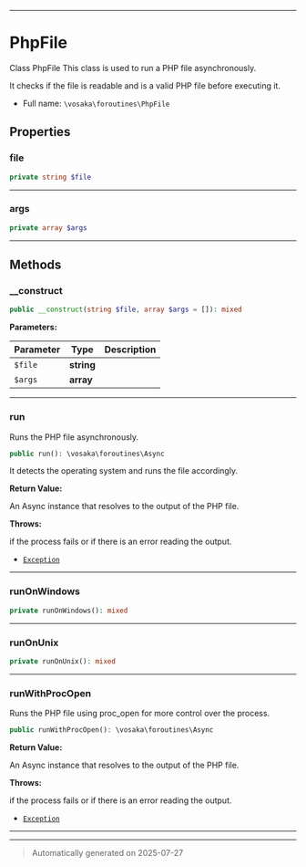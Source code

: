 ***

# PhpFile

Class PhpFile
This class is used to run a PHP file asynchronously.

It checks if the file is readable and is a valid PHP file before executing it.

* Full name: `\vosaka\foroutines\PhpFile`



## Properties


### file



```php
private string $file
```






***

### args



```php
private array $args
```






***

## Methods


### __construct



```php
public __construct(string $file, array $args = []): mixed
```








**Parameters:**

| Parameter | Type | Description |
|-----------|------|-------------|
| `$file` | **string** |  |
| `$args` | **array** |  |





***

### run

Runs the PHP file asynchronously.

```php
public run(): \vosaka\foroutines\Async
```

It detects the operating system and runs the file accordingly.







**Return Value:**

An Async instance that resolves to the output of the PHP file.



**Throws:**
<p>if the process fails or if there is an error reading the output.</p>

- [`Exception`](../../Exception.md)



***

### runOnWindows



```php
private runOnWindows(): mixed
```












***

### runOnUnix



```php
private runOnUnix(): mixed
```












***

### runWithProcOpen

Runs the PHP file using proc_open for more control over the process.

```php
public runWithProcOpen(): \vosaka\foroutines\Async
```









**Return Value:**

An Async instance that resolves to the output of the PHP file.



**Throws:**
<p>if the process fails or if there is an error reading the output.</p>

- [`Exception`](../../Exception.md)



***


***
> Automatically generated on 2025-07-27
